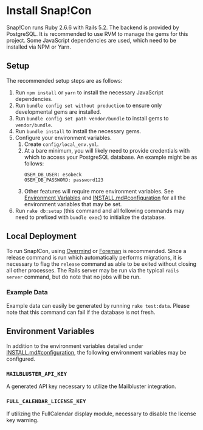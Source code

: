 # Install Snap!Con
Snap!Con runs Ruby 2.6.6 with Rails 5.2. The backend is provided by PostgreSQL. It is recommended to use RVM to manage the gems for this project. Some JavaScript dependencies are used, which need to be installed via NPM or Yarn.

## Setup
The recommended setup steps are as follows:

1. Run `npm install` or `yarn` to install the necessary JavaScript dependencies.
1. Run `bundle config set without production` to ensure only developmental gems are installed.
1. Run `bundle config set path vendor/bundle` to install gems to `vendor/bundle`.
1. Run `bundle install` to install the necessary gems.
1. Configure your environment variables.
    1. Create `config/local_env.yml`.
    1. At a bare minimum, you will likely need to provide credentials with which to access your PostgreSQL database. An example might be as follows:
        ```
        OSEM_DB_USER: esobeck
        OSEM_DB_PASSWORD: password123
        ```
    1. Other features will require more environment variables. See [Environment Variables](#environment-variables) and [INSTALL.md#configuration](INSTALL.md#configuration) for all the environment variables that may be set.
1. Run `rake db:setup` (this command and all following commands may need to prefixed with `bundle exec`) to initialize the database.

## Local Deployment

To run Snap!Con, using [Overmind](https://github.com/DarthSim/overmind) or [Foreman](https://github.com/ddollar/foreman) is recommended. Since a release command is run which automatically performs migrations, it is necessary to flag the `release` command as able to be exited without closing all other processes. The Rails server may be run via the typical `rails server` command, but do note that no jobs will be run.

### Example Data
Example data can easily be generated by running `rake test:data`. Please note that this command can fail if the database is not fresh.

## Environment Variables

In addition to the environment variables detailed under [INSTALL.md#configuration](INSTALL.md#configuration), the following environment variables may be configured.

### `MAILBLUSTER_API_KEY`
A generated API key necessary to utilize the Mailbluster integration.

### `FULL_CALENDAR_LICENSE_KEY`
If utilizing the FullCalendar display module, necessary to disable the license key warning.